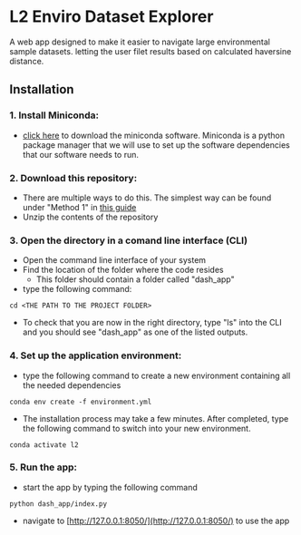 # L2 Enviro Dataset Explorer
A web app designed to make it easier to navigate large environmental sample datasets. letting the user filet results based on calculated haversine distance. 

## Installation

### 1. Install Miniconda:
- [click here](https://docs.conda.io/en/latest/miniconda.html) to download the miniconda software. Miniconda is a python package manager that we will use to set up the software dependencies that our software needs to run. 

### 2. Download this repository:
- There are multiple ways to do this. The simplest way can be found under "Method 1" in [this guide](https://www.wikihow.com/Download-a-GitHub-Folder)
- Unzip the contents of the repository

### 3. Open the directory in a comand line interface (CLI)
- Open the command line interface of your system
- Find the location of the folder where the code resides
    - This folder should contain a folder called "dash_app"
- type the following command:
```
cd <THE PATH TO THE PROJECT FOLDER>
```
- To check that you are now in the right directory, type "ls" into the CLI and you should see "dash_app" as one of the listed outputs.

### 4. Set up the application environment:
- type the following command to create a new environment containing all the needed dependencies
```
conda env create -f environment.yml
```
- The installation process may take a few minutes. After completed, type the following command to switch into your new environment.
```
conda activate l2
```
### 5. Run the app:
- start the app by typing the following command
```
python dash_app/index.py
```
- navigate to [http://127.0.0.1:8050/](http://127.0.0.1:8050/) to use the app

